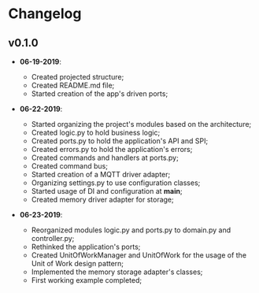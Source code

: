 Changelog
=========

## v0.1.0

* __06-19-2019__:
	* Created projected structure;
	* Created README.md file;
	* Started creation of the app's driven ports;

* __06-22-2019__:
	* Started organizing the project's modules based on the architecture;
	* Created logic.py to hold business logic;
	* Created ports.py to hold the application's API and SPI;
	* Created errors.py to hold the application's errors;
	* Created commands and handlers at ports.py;
	* Created command bus;
	* Started creation of a MQTT driver adapter;
	* Organizing settings.py to use configuration classes;
	* Started usage of DI and configuration at __main__;
	* Created memory driver adapter for storage;

* __06-23-2019__:
	* Reorganized modules logic.py and ports.py to domain.py and controller.py;
	* Rethinked the application's ports;
	* Created UnitOfWorkManager and UnitOfWork for the usage of the Unit of Work design pattern;
	* Implemented the memory storage adapter's classes;
 	* First working example completed;
